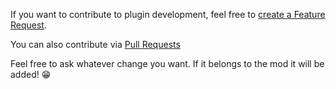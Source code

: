 If you want to contribute to plugin development, feel free to [create a Feature Request](https://github.com/JimiIT92/BundlesMod/issues/new?assignees=JimiIT92&labels=enhancement&template=feature_request.md&title=).

You can also contribute via [Pull Requests](https://github.com/JimiIT92/BundlesMod/pulls)

Feel free to ask whatever change you want. If it belongs to the mod it will be added! 😁
